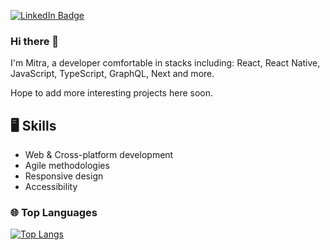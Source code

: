 [![LinkedIn Badge](https://img.shields.io/badge/LinkedIn-Profile-informational?style=flat&logo=linkedin&logoColor=white&color=0D76A8)](https://www.linkedin.com/in/mitrabauer)

### Hi there 👋

I'm Mitra, a developer comfortable in stacks including:
React, React Native, JavaScript, TypeScript, GraphQL, Next and more.

Hope to add more interesting projects here soon. 

## 🖥️ Skills

- Web & Cross-platform development
- Agile methodologies
- Responsive design
- Accessibility

### 🌐 Top Languages

[![Top Langs](https://github-readme-stats.vercel.app/api/top-langs/?username=mitrananas&layout=compact)](https://github.com/mitrananas/github-readme-stats)

<!--
**mitrananas/mitrananas** is a ✨ _special_ ✨ repository because its `README.md` (this file) appears on your GitHub profile.

Here are some ideas to get you started:

- 🔭 I’m currently working on ...
- 🌱 I’m currently learning ...
- 👯 I’m looking to collaborate on ...
- 🤔 I’m looking for help with ...
- 💬 Ask me about ...
- 📫 How to reach me: ...
- 😄 Pronouns: ...
- ⚡ Fun fact: ...
-->
